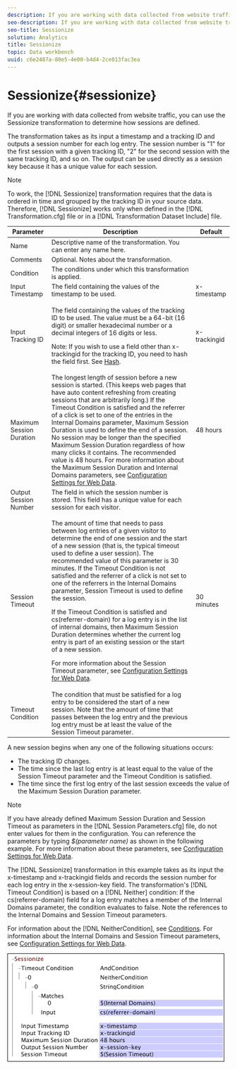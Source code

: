 ```yaml
---
description: If you are working with data collected from website traffic, you can use the Sessionize transformation to determine how sessions are defined.
seo-description: If you are working with data collected from website traffic, you can use the Sessionize transformation to determine how sessions are defined.
seo-title: Sessionize
solution: Analytics
title: Sessionize
topic: Data workbench
uuid: c6e2487a-80e5-4e00-b4d4-2ce013fac3ea
---
```


# Sessionize{#sessionize}

If you are working with data collected from website traffic, you can use the Sessionize transformation to determine how sessions are defined.

 The transformation takes as its input a timestamp and a tracking ID and outputs a session number for each log entry. The session number is "1" for the first session with a given tracking ID, "2" for the second session with the same tracking ID, and so on. The output can be used directly as a session key because it has a unique value for each session.

>[!NOTE]
>
>To work, the [!DNL Sessionize] transformation requires that the data is ordered in time and grouped by the tracking ID in your source data. Therefore, [!DNL Sessionize] works only when defined in the [!DNL Transformation.cfg] file or in a [!DNL Transformation Dataset Include] file.

<table id="table_34984DF9340149C0A5016F08EABAD158"> 
 <thead> 
  <tr> 
   <th colname="col1" class="entry"> Parameter </th> 
   <th colname="col2" class="entry"> Description </th> 
   <th colname="col3" class="entry"> Default </th> 
  </tr> 
 </thead>
 <tbody> 
  <tr> 
   <td colname="col1"> Name </td> 
   <td colname="col2"> Descriptive name of the transformation. You can enter any name here. </td> 
   <td colname="col3"> </td> 
  </tr> 
  <tr> 
   <td colname="col1"> Comments </td> 
   <td colname="col2"> Optional. Notes about the transformation. </td> 
   <td colname="col3"> </td> 
  </tr> 
  <tr> 
   <td colname="col1"> Condition </td> 
   <td colname="col2"> The conditions under which this transformation is applied. </td> 
   <td colname="col3"> </td> 
  </tr> 
  <tr> 
   <td colname="col1"> Input Timestamp </td> 
   <td colname="col2"> The field containing the values of the timestamp to be used. </td> 
   <td colname="col3"> x-timestamp </td> 
  </tr> 
  <tr> 
   <td colname="col1"> Input Tracking ID </td> 
   <td colname="col2"> <p>The field containing the values of the tracking ID to be used. The value must be a 64-bit (16 digit) or smaller hexadecimal number or a decimal integers of 16 digits or less. </p> <p> <p>Note: If you wish to use a field other than x-trackingid for the tracking ID, you need to hash the field first. See <a href="../../../../../home/c-dataset-const-proc/c-data-trans/c-transf-types/c-standard-transf/c-hash.md#concept-9c353923264941c3aea4428fed66d369"> Hash</a>. </p> </p> </td> 
   <td colname="col3"> x-trackingid </td> 
  </tr> 
  <tr> 
   <td colname="col1"> <p>Maximum Session Duration </p> </td> 
   <td colname="col2">The longest length of session before a new session is started. (This keeps web pages that have auto content refreshing from creating sessions that are arbitrarily long.) If the <span class="wintitle"> Timeout Condition</span> is satisfied and the referrer of a click is set to one of the entries in the Internal Domains parameter, Maximum Session Duration is used to define the end of a session. No session may be longer than the specified Maximum Session Duration regardless of how many clicks it contains. The recommended value is 48 hours. For more information about the Maximum Session Duration and Internal Domains parameters, see <a href="../../../../../home/c-dataset-const-proc/c-config-web-data/c-config-web-data.md#concept-9a306b65483a484bb3f6f3c1d7e77519"> Configuration Settings for Web Data</a>. </td> 
   <td colname="col3"> 48 hours </td> 
  </tr> 
  <tr> 
   <td colname="col1"> Output Session Number </td> 
   <td colname="col2"> The field in which the session number is stored. This field has a unique value for each session for each visitor. </td> 
   <td colname="col3"> </td> 
  </tr> 
  <tr> 
   <td colname="col1"> Session Timeout </td> 
   <td colname="col2"> <p>The amount of time that needs to pass between log entries of a given visitor to determine the end of one session and the start of a new session (that is, the typical timeout used to define a user session). The recommended value of this parameter is 30 minutes. If the Timeout Condition is not satisfied and the referrer of a click is not set to one of the referrers in the Internal Domains parameter, Session Timeout is used to define the session. </p> <p> If the Timeout Condition is satisfied and cs(referrer-domain) for a log entry is in the list of internal domains, then Maximum Session Duration determines whether the current log entry is part of an existing session or the start of a new session. </p> <p> For more information about the Session Timeout parameter, see <a href="../../../../../home/c-dataset-const-proc/c-config-web-data/c-config-web-data.md#concept-9a306b65483a484bb3f6f3c1d7e77519"> Configuration Settings for Web Data</a>. </p> </td> 
   <td colname="col3"> 30 minutes </td> 
  </tr> 
  <tr> 
   <td colname="col1"> Timeout Condition </td> 
   <td colname="col2"> The condition that must be satisfied for a log entry to be considered the start of a new session. Note that the amount of time that passes between the log entry and the previous log entry must be at least the value of the Session Timeout parameter. </td> 
   <td colname="col3"> </td> 
  </tr> 
 </tbody> 
</table>

A new session begins when any one of the following situations occurs:

* The tracking ID changes. 
* The time since the last log entry is at least equal to the value of the Session Timeout parameter and the Timeout Condition is satisfied. 
* The time since the first log entry of the last session exceeds the value of the Maximum Session Duration parameter.

>[!NOTE]
>
>If you have already defined Maximum Session Duration and Session Timeout as parameters in the [!DNL Session Parameters.cfg] file, do not enter values for them in the configuration. You can reference the parameters by typing *$(parameter name)* as shown in the following example. For more information about these parameters, see [Configuration Settings for Web Data](../../../../../home/c-dataset-const-proc/c-config-web-data/c-config-web-data.md#concept-9a306b65483a484bb3f6f3c1d7e77519).

The [!DNL Sessionize] transformation in this example takes as its input the x-timestamp and x-trackingid fields and records the session number for each log entry in the x-session-key field. The transformation's [!DNL Timeout Condition] is based on a [!DNL Neither] condition: If the cs(referrer-domain) field for a log entry matches a member of the Internal Domains parameter, the condition evaluates to false. Note the references to the Internal Domains and Session Timeout parameters.

For information about the [!DNL NeitherCondition], see [Conditions](../../../../../home/c-dataset-const-proc/c-conditions/c-conditions.md#concept-9a576a00d5db48e7a599016c441e39e0). For information about the Internal Domains and Session Timeout parameters, see [Configuration Settings for Web Data](../../../../../home/c-dataset-const-proc/c-config-web-data/c-config-web-data.md#concept-9a306b65483a484bb3f6f3c1d7e77519).

![](assets/cfg_TransformationType_Sessionize.png)

